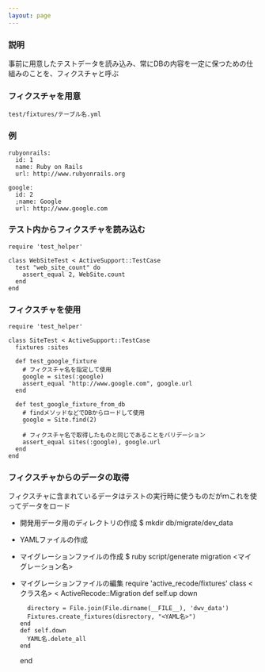 ```yaml
---
layout: page
---
```

### 説明
事前に用意したテストデータを読み込み、常にDBの内容を一定に保つための仕組みのことを、フィクスチャと呼ぶ

### フィクスチャを用意
    test/fixtures/テーブル名.yml

### 例
    rubyonrails:
      id: 1
      name: Ruby on Rails
      url: http://www.rubyonrails.org

    google:
      id: 2
      ;name: Google
      url: http://www.google.com

### テスト内からフィクスチャを読み込む
    require 'test_helper'

    class WebSiteTest < ActiveSupport::TestCase
      test "web_site_count" do
        assert_equal 2, WebSite.count
      end
    end

### フィクスチャを使用
    require 'test_helper'

    class SiteTest < ActiveSupport::TestCase
      fixtures :sites

      def test_google_fixture
        # フィクスチャ名を指定して使用
        google = sites(:google)
        assert_equal "http://www.google.com", google.url
      end

      def test_google_fixture_from_db
        # findメソッドなどでDBからロードして使用
        google = Site.find(2)

        # フィクスチャ名で取得したものと同じであることをバリデーション
        assert_equal sites(:google), google.url
      end
    end

### フィクスチャからのデータの取得
フィクスチャに含まれているデータはテストの実行時に使うものだがｍこれを使ってデータをロード

* 開発用データ用のディレクトリの作成
    $ mkdir db/migrate/dev_data
* YAMLファイルの作成
* マイグレーションファイルの作成
    $ ruby script/generate migration <マイグレーション名>
* マイグレーションファイルの編集
    require 'active_recode/fixtures'
    class <クラス名> < ActiveRecode::Migration
      def self.up
        down

        directory = File.join(File.dirname(__FILE__), 'dwv_data')
        Fixtures.create_fixtures(disrectory, "<YAML名>")
      end
      def self.down
        YAML名.delete_all
      end
    end